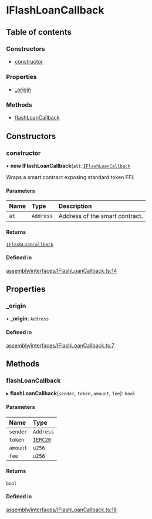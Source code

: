 # IFlashLoanCallback

## Table of contents

### Constructors

- [constructor](IFlashLoanCallback.md#constructor)

### Properties

- [\_origin](IFlashLoanCallback.md#_origin)

### Methods

- [flashLoanCallback](IFlashLoanCallback.md#flashloancallback)

## Constructors

### constructor

• **new IFlashLoanCallback**(`at`): [`IFlashLoanCallback`](IFlashLoanCallback.md)

Wraps a smart contract exposing standard token FFI.

#### Parameters

| Name | Type | Description |
| :------ | :------ | :------ |
| `at` | `Address` | Address of the smart contract. |

#### Returns

[`IFlashLoanCallback`](IFlashLoanCallback.md)

#### Defined in

[assembly/interfaces/IFlashLoanCallback.ts:14](https://github.com/dusaprotocol/v1-core-confidencial/blob/327ce5d/assembly/interfaces/IFlashLoanCallback.ts#L14)

## Properties

### \_origin

• **\_origin**: `Address`

#### Defined in

[assembly/interfaces/IFlashLoanCallback.ts:7](https://github.com/dusaprotocol/v1-core-confidencial/blob/327ce5d/assembly/interfaces/IFlashLoanCallback.ts#L7)

## Methods

### flashLoanCallback

▸ **flashLoanCallback**(`sender`, `token`, `amount`, `fee`): `bool`

#### Parameters

| Name | Type |
| :------ | :------ |
| `sender` | `Address` |
| `token` | [`IERC20`](IERC20.md) |
| `amount` | `u256` |
| `fee` | `u256` |

#### Returns

`bool`

#### Defined in

[assembly/interfaces/IFlashLoanCallback.ts:18](https://github.com/dusaprotocol/v1-core-confidencial/blob/327ce5d/assembly/interfaces/IFlashLoanCallback.ts#L18)

